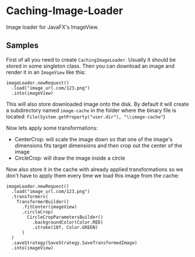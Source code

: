 # Caching-Image-Loader
Image loader for JavaFX's ImageView.

Samples
---

First of all you need to create `CachingImageLoader`. 
Usually it should be stored in some singleton class.
Then you can download an image and render it in an `ImageView` like this:
```
imageLoader.newRequest()
  .load("image_url.com/123.png")
  .into(imageView)
```
This will also store downloaded image onto the disk. 
By default it will create a subdirectory named `image-cache` in the folder where the binary file is located:
`File(System.getProperty("user.dir"), "\\image-cache"`)


Now lets apply some transformations:
- CenterCrop: will scale the image down so that one of the image's dimensions fits target dimensions and then crop out the center of the image
- CircleCrop: will draw the image inside a circle 

Now also store it in the cache with already applied transformations so we don't have to apply them every time we load this image from the cache:
```
imageLoader.newRequest()
  .load("image_url.com/123.png")
  .transformers(
    TransformerBuilder()
      .fitCenter(imageView)
      .circleCrop(
        CircleCropParametersBuilder()
          .backgroundColor(Color.RED)
          .stroke(10f, Color.GREEN)
      )
  )
  .saveStrategy(SaveStrategy.SaveTransformedImage)
  .into(imageView)
```
